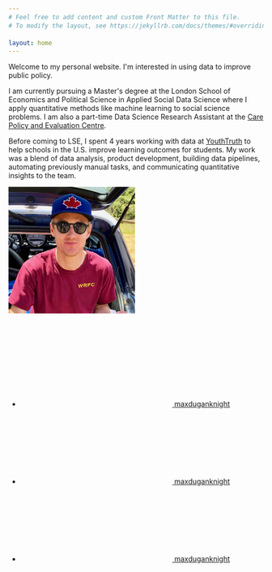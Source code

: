 ```yaml
---
# Feel free to add content and custom Front Matter to this file.
# To modify the layout, see https://jekyllrb.com/docs/themes/#overriding-theme-defaults

layout: home
---
```


Welcome to my personal website. I'm interested in using data to improve public policy. 

I am currently pursuing a Master's degree at the London School of Economics and Political Science in Applied Social Data Science where I apply quantitative methods like machine learning to social science problems. I am also a part-time Data Science Research Assistant at the [Care Policy and Evaluation Centre][Care Policy and Evaluation Centre].

Before coming to LSE, I spent 4 years working with data at [YouthTruth][YouthTruth] to help schools in the U.S. improve learning outcomes for students. My work was a blend of data analysis, product development, building data pipelines, automating previously manual tasks, and communicating quantitative insights to the team. 

<img src="/assets/images/me.jpeg" width="250"/>
<br/><br/>
<div style="text-align:left">
	<ul class="social-media-list"><li><a href="https://www.linkedin.com/in/maxduganknight"><svg class="svg-icon"><use xlink:href="/assets/minima-social-icons.svg#linkedin"></use></svg> <span class="username">maxduganknight</span></a></li><li><a href="https://www.twitter.com/maxduganknight"><svg class="svg-icon"><use xlink:href="/assets/minima-social-icons.svg#twitter"></use></svg> <span class="username">maxduganknight</span></a></li><li><a href="https://github.com/maxduganknight"><svg class="svg-icon"><use xlink:href="/assets/minima-social-icons.svg#github"></use></svg> <span class="username">maxduganknight</span></a></li></ul>
</div>



[YouthTruth]: https://youthtruthsurvey.org 
[Care Policy and Evaluation Centre]: https://www.lse.ac.uk/cpec